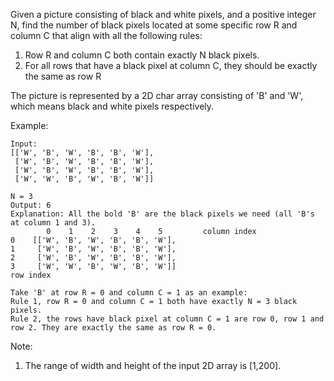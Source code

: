 Given a picture consisting of black and white pixels, and a positive integer N, find the number of black pixels located at some specific row R and column C that align with all the following rules:

1. Row R and column C both contain exactly N black pixels.
1. For all rows that have a black pixel at column C, they should be exactly the same as row R

The picture is represented by a 2D char array consisting of 'B' and 'W', which means black and white pixels respectively.

Example:

~~~
Input:
[['W', 'B', 'W', 'B', 'B', 'W'],
 ['W', 'B', 'W', 'B', 'B', 'W'],
 ['W', 'B', 'W', 'B', 'B', 'W'],
 ['W', 'W', 'B', 'W', 'B', 'W']]

N = 3
Output: 6
Explanation: All the bold 'B' are the black pixels we need (all 'B's at column 1 and 3).
        0    1    2    3    4    5         column index
0    [['W', 'B', 'W', 'B', 'B', 'W'],
1     ['W', 'B', 'W', 'B', 'B', 'W'],
2     ['W', 'B', 'W', 'B', 'B', 'W'],
3     ['W', 'W', 'B', 'W', 'B', 'W']]
row index

Take 'B' at row R = 0 and column C = 1 as an example:
Rule 1, row R = 0 and column C = 1 both have exactly N = 3 black pixels. 
Rule 2, the rows have black pixel at column C = 1 are row 0, row 1 and row 2. They are exactly the same as row R = 0.
~~~

Note:

1. The range of width and height of the input 2D array is [1,200].

